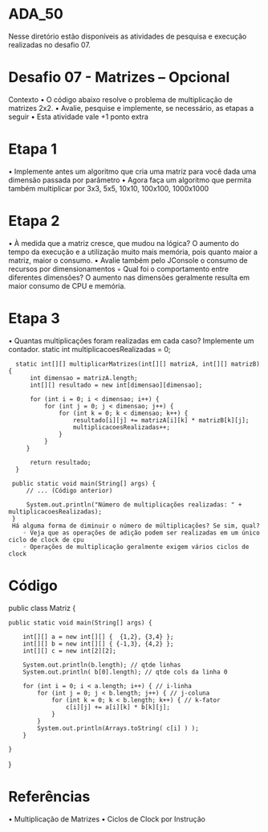 # ADA_50
Nesse diretório estão disponíveis as atividades de pesquisa e execução realizadas no desafio 07.
# Desafio 07 - Matrizes – Opcional
Contexto
• O código abaixo resolve o problema de multiplicação de matrizes 2x2.
• Avalie, pesquise e implemente, se necessário, as etapas a seguir
• Esta atividade vale +1 ponto extra

# Etapa 1
• Implemente antes um algoritmo que cria uma matriz para você dada uma dimensão passada por parâmetro
• Agora faça um algoritmo que permita também multiplicar por 3x3, 5x5, 10x10, 100x100, 1000x1000

# Etapa 2
• À medida que a matriz cresce, que mudou na lógica?
O aumento do tempo da execução e a utilização muito mais memória, pois quanto maior a matriz, maior o consumo.
• Avalie também pelo JConsole o consumo de recursos por dimensionamentos
◦ Qual foi o comportamento entre diferentes dimensões?
O aumento nas dimensões geralmente resulta em maior consumo de CPU e memória.

# Etapa 3
• Quantas multiplicações foram realizadas em cada caso? Implemente um contador.
static int multiplicacoesRealizadas = 0;

      static int[][] multiplicarMatrizes(int[][] matrizA, int[][] matrizB) {
          int dimensao = matrizA.length;
          int[][] resultado = new int[dimensao][dimensao];
      
          for (int i = 0; i < dimensao; i++) {
              for (int j = 0; j < dimensao; j++) {
                  for (int k = 0; k < dimensao; k++) {
                      resultado[i][j] += matrizA[i][k] * matrizB[k][j];
                      multiplicacoesRealizadas++;
                  }
              }
         }
      
          return resultado;
      }
    
     public static void main(String[] args) {
         // ... (Código anterior)
     
         System.out.println("Número de multiplicações realizadas: " + multiplicacoesRealizadas);
     }
     Há alguma forma de diminuir o número de múltiplicações? Se sim, qual?
        ◦ Veja que as operações de adição podem ser realizadas em um único ciclo de clock de cpu
        ◦ Operações de multiplicação geralmente exigem vários ciclos de clock







# Código
public class Matriz {

    public static void main(String[] args) {

        int[][] a = new int[][] {  {1,2}, {3,4} };
        int[][] b = new int[][] { {-1,3}, {4,2} };
        int[][] c = new int[2][2];

        System.out.println(b.length); // qtde linhas
        System.out.println( b[0].length); // qtde cols da linha 0

        for (int i = 0; i < a.length; i++) { // i-linha
            for (int j = 0; j < b.length; j++) { // j-coluna
                for (int k = 0; k < b.length; k++) { // k-fator
                    c[i][j] += a[i][k] * b[k][j];
                }
            }
            System.out.println(Arrays.toString( c[i] ) );
        }

    }
}
# Referências
• Multiplicação de Matrizes
• Ciclos de Clock por Instrução